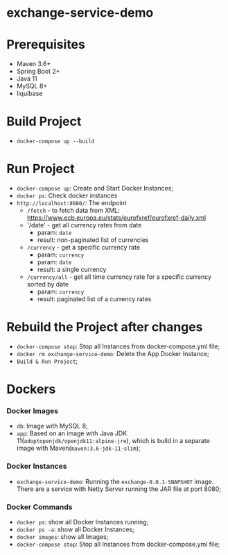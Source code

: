 # exchange-service-demo

# Prerequisites
- Maven 3.6+
- Spring Boot 2+
- Java 11
- MySQL 8+
- liquibase

# Build Project

- `docker-compose up --build`

# Run Project

- `docker-compose up`: Create and Start Docker Instances;
- `docker ps`: Check docker instances
- `http://localhost:8080/`: The endpoint
  - `/fetch` - to fetch data from XML: https://www.ecb.europa.eu/stats/eurofxref/eurofxref-daily.xml
  - '/date' - get all currency rates from date
      - param: `date`
      - result: non-paginated list of currencies
  - `/currency` - get a specific currency rate
      - param: `currency`
      - param: `date`
      - result: a single currency
  - `/currency/all` - get all time currency rate for a specific currency sorted by date
      - param: `currency`
      - result: paginated list of a currency rates
      

# Rebuild the Project after changes
- `docker-compose stop`: Stop all Instances from docker-compose.yml file;
- `docker rm exchange-service-demo`: Delete the App Docker Instance;
- `Build & Run Project`;

# Dockers

### Docker Images
- `db`: Image with MySQL 8;
- `app`: Based on an image with Java JDK 11(`adoptopenjdk/openjdk11:alpine-jre`), which is build in a separate image with Maven(`maven:3.6-jdk-11-slim`);

### Docker Instances
- `exchange-service-demo`: Running the `exchange-0.0.1-SNAPSHOT` image. There are a service with Netty Server running the JAR file at port 8080;

### Docker Commands
- `docker ps`: show all Docker Instances running;
- `docker ps -a`: show all Docker Instances;
- `docker images`: show all Images;
- `docker-compose stop`: Stop all Instances from docker-compose.yml file;
